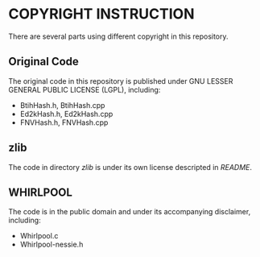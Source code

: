 # COPYRIGHT INSTRUCTION

There are several parts using different copyright in this repository.

## Original Code

The original code in this repository is published under GNU LESSER GENERAL PUBLIC LICENSE (LGPL), including:
* BtihHash.h, BtihHash.cpp
* Ed2kHash.h, Ed2kHash.cpp
* FNVHash.h, FNVHash.cpp

## zlib

The code in directory *zlib* is under its own license descripted in *README*.

## WHIRLPOOL

The code is in the public domain and under its accompanying disclaimer, including:
* Whirlpool.c
* Whirlpool-nessie.h
